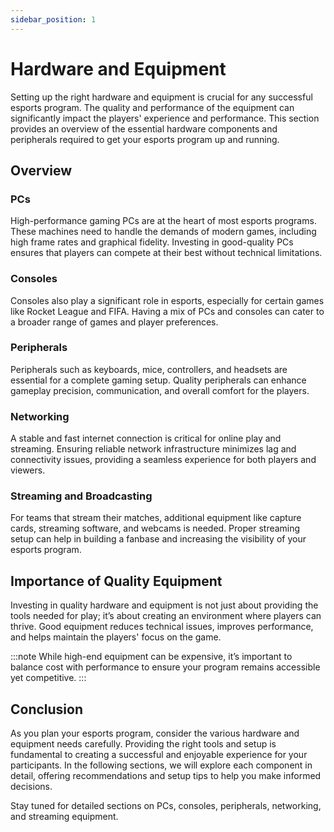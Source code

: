 ```yaml
---
sidebar_position: 1
---
```


# Hardware and Equipment

Setting up the right hardware and equipment is crucial for any successful esports program. The quality and performance of the equipment can significantly impact the players' experience and performance. This section provides an overview of the essential hardware components and peripherals required to get your esports program up and running.

## Overview

### PCs

High-performance gaming PCs are at the heart of most esports programs. These machines need to handle the demands of modern games, including high frame rates and graphical fidelity. Investing in good-quality PCs ensures that players can compete at their best without technical limitations.

### Consoles

Consoles also play a significant role in esports, especially for certain games like Rocket League and FIFA. Having a mix of PCs and consoles can cater to a broader range of games and player preferences.

### Peripherals

Peripherals such as keyboards, mice, controllers, and headsets are essential for a complete gaming setup. Quality peripherals can enhance gameplay precision, communication, and overall comfort for the players.

### Networking

A stable and fast internet connection is critical for online play and streaming. Ensuring reliable network infrastructure minimizes lag and connectivity issues, providing a seamless experience for both players and viewers.

### Streaming and Broadcasting

For teams that stream their matches, additional equipment like capture cards, streaming software, and webcams is needed. Proper streaming setup can help in building a fanbase and increasing the visibility of your esports program.

## Importance of Quality Equipment

Investing in quality hardware and equipment is not just about providing the tools needed for play; it’s about creating an environment where players can thrive. Good equipment reduces technical issues, improves performance, and helps maintain the players' focus on the game.

:::note
While high-end equipment can be expensive, it’s important to balance cost with performance to ensure your program remains accessible yet competitive.
:::

## Conclusion

As you plan your esports program, consider the various hardware and equipment needs carefully. Providing the right tools and setup is fundamental to creating a successful and enjoyable experience for your participants. In the following sections, we will explore each component in detail, offering recommendations and setup tips to help you make informed decisions.

Stay tuned for detailed sections on PCs, consoles, peripherals, networking, and streaming equipment.